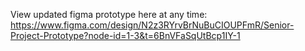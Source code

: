 View updated figma prototype here at any time: 
https://www.figma.com/design/N2z3RYrvBrNuBuCIOUPFmR/Senior-Project-Prototype?node-id=1-3&t=6BnVFaSqUtBcp1IY-1
